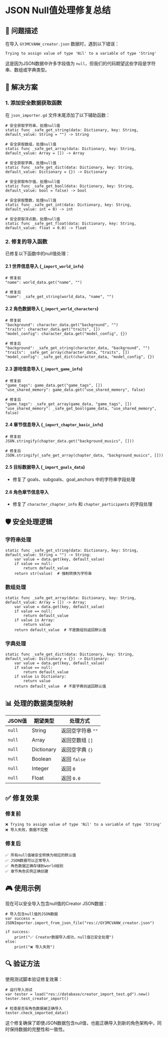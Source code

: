 # JSON Null值处理修复总结

## 🎯 问题描述

在导入 `GY3MCVANW_creator.json` 数据时，遇到以下错误：
```
Trying to assign value of type 'Nil' to a variable of type 'String'
```

这是因为JSON数据中许多字段值为 `null`，但我们的代码期望这些字段是字符串、数组或字典类型。

## 🔧 解决方案

### 1. 添加安全数据获取函数

在 `json_importer.gd` 文件末尾添加了以下辅助函数：

```gdscript
# 安全获取字符串，处理null值
static func _safe_get_string(data: Dictionary, key: String, default_value: String = "") -> String

# 安全获取数组，处理null值
static func _safe_get_array(data: Dictionary, key: String, default_value: Array = []) -> Array

# 安全获取字典，处理null值
static func _safe_get_dict(data: Dictionary, key: String, default_value: Dictionary = {}) -> Dictionary

# 安全获取布尔值，处理null值
static func _safe_get_bool(data: Dictionary, key: String, default_value: bool = false) -> bool

# 安全获取整数，处理null值
static func _safe_get_int(data: Dictionary, key: String, default_value: int = 0) -> int

# 安全获取浮点数，处理null值
static func _safe_get_float(data: Dictionary, key: String, default_value: float = 0.0) -> float
```

### 2. 修复的导入函数

已修复以下函数中的null值处理：

#### 2.1 世界信息导入 (`_import_world_info`)
```gdscript
# 修复前
"name": world_data.get("name", "")

# 修复后
"name": _safe_get_string(world_data, "name", "")
```

#### 2.2 角色数据导入 (`_import_world_characters`)
```gdscript
# 修复前
"background": character_data.get("background", "")
"traits": character_data.get("traits", [])
"model_config": character_data.get("model_config", {})

# 修复后
"background": _safe_get_string(character_data, "background", "")
"traits": _safe_get_array(character_data, "traits", [])
"model_config": _safe_get_dict(character_data, "model_config", {})
```

#### 2.3 游戏信息导入 (`_import_game_info`)
```gdscript
# 修复前
"game_tags": game_data.get("game_tags", [])
"use_shared_memory": game_data.get("use_shared_memory", false)

# 修复后
"game_tags": _safe_get_array(game_data, "game_tags", [])
"use_shared_memory": _safe_get_bool(game_data, "use_shared_memory", false)
```

#### 2.4 章节信息导入 (`_import_chapter_basic_info`)
```gdscript
# 修复前
JSON.stringify(chapter_data.get("background_musics", []))

# 修复后
JSON.stringify(_safe_get_array(chapter_data, "background_musics", []))
```

#### 2.5 目标数据导入 (`_import_goals_data`)
- 修复了 goals、subgoals、goal_anchors 中的字符串字段处理

#### 2.6 角色章节信息导入
- 修复了 `character_chapter_info` 和 `chapter_participants` 的字段处理

## 🛡️ 安全处理逻辑

### 字符串处理
```gdscript
static func _safe_get_string(data: Dictionary, key: String, default_value: String = "") -> String:
    var value = data.get(key, default_value)
    if value == null:
        return default_value
    return str(value)  # 强制转换为字符串
```

### 数组处理
```gdscript
static func _safe_get_array(data: Dictionary, key: String, default_value: Array = []) -> Array:
    var value = data.get(key, default_value)
    if value == null:
        return default_value
    if value is Array:
        return value
    return default_value  # 不是数组则返回默认值
```

### 字典处理
```gdscript
static func _safe_get_dict(data: Dictionary, key: String, default_value: Dictionary = {}) -> Dictionary:
    var value = data.get(key, default_value)
    if value == null:
        return default_value
    if value is Dictionary:
        return value
    return default_value  # 不是字典则返回默认值
```

## 📊 处理的数据类型映射

| JSON值 | 期望类型 | 处理方式 |
|--------|----------|----------|
| `null` | String | 返回空字符串 `""` |
| `null` | Array | 返回空数组 `[]` |
| `null` | Dictionary | 返回空字典 `{}` |
| `null` | Boolean | 返回 `false` |
| `null` | Integer | 返回 `0` |
| `null` | Float | 返回 `0.0` |

## ✅ 修复效果

### 修复前
```
❌ Trying to assign value of type 'Nil' to a variable of type 'String'
❌ 导入失败，数据不完整
```

### 修复后
```
✅ 所有null值被安全转换为相应的默认值
✅ JSON数据可以正常导入
✅ 角色数据正确存储到world级别
✅ 章节角色实例正确创建
```

## 🎮 使用示例

现在可以安全导入包含null值的Creator JSON数据：

```gdscript
# 导入包含null值的JSON数据
var success = JSONImporter.import_from_json_file("res://GY3MCVANW_creator.json")

if success:
    print("✅ Creator数据导入成功，null值已安全处理")
else:
    print("❌ 导入失败")
```

## 🔍 验证方法

使用测试脚本验证修复效果：

```gdscript
# 运行导入测试
var tester = load("res://database/creator_import_test.gd").new()
tester.test_creator_import()

# 检查是否有角色数据被正确导入
tester.check_imported_data()
```

这个修复确保了即使JSON数据包含null值，也能正确导入到新的角色架构中，同时保持数据的完整性和一致性。 